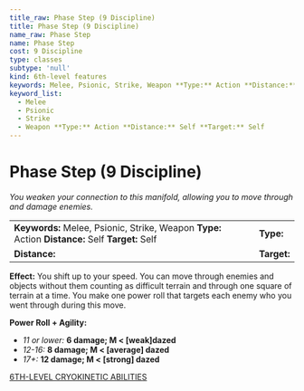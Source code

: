```yaml
---
title_raw: Phase Step (9 Discipline)
title: Phase Step (9 Discipline)
name_raw: Phase Step
name: Phase Step
cost: 9 Discipline
type: classes
subtype: 'null'
kind: 6th-level features
keywords: Melee, Psionic, Strike, Weapon **Type:** Action **Distance:** Self **Target:** Self
keyword_list:
  - Melee
  - Psionic
  - Strike
  - Weapon **Type:** Action **Distance:** Self **Target:** Self
---
```


# Phase Step (9 Discipline)

*You weaken your connection to this manifold, allowing you to move through and damage enemies.*

|                                                                                                   |             |
| :------------------------------------------------------------------------------------------------ | :---------- |
| **Keywords:** Melee, Psionic, Strike, Weapon **Type:** Action **Distance:** Self **Target:** Self | **Type:**   |
| **Distance:**                                                                                     | **Target:** |

**Effect:** You shift up to your speed. You can move through enemies and objects without them counting as difficult terrain and through one square of terrain at a time. You make one power roll that targets each enemy who you went through during this move.

**Power Roll + Agility:**

- *11 or lower:* **6 damage; M \< \[weak\]dazed**
- *12-16:* **8 damage; M \< \[average\] dazed**
- *17+:* **12 damage; M \< \[strong\] dazed**

[6TH-LEVEL CRYOKINETIC ABILITIES](./6th-Level%20Cryokinetic%20Abilities.md)
